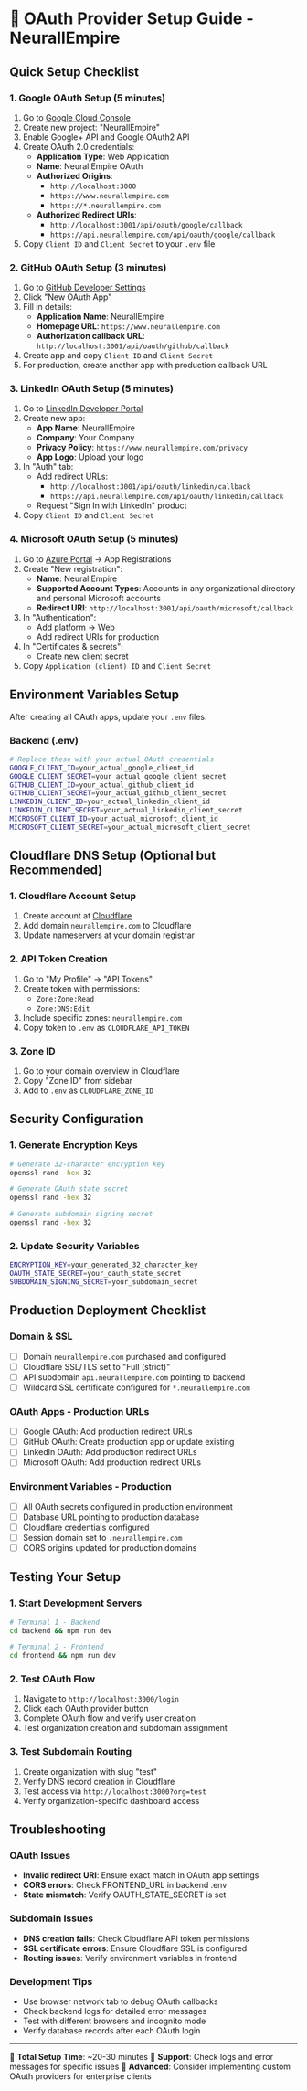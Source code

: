 # 🔐 OAuth Provider Setup Guide - NeurallEmpire

## Quick Setup Checklist

### 1. Google OAuth Setup (5 minutes)
1. Go to [Google Cloud Console](https://console.cloud.google.com)
2. Create new project: "NeurallEmpire"
3. Enable Google+ API and Google OAuth2 API
4. Create OAuth 2.0 credentials:
   - **Application Type**: Web Application
   - **Name**: NeurallEmpire OAuth
   - **Authorized Origins**:
     - `http://localhost:3000`
     - `https://www.neurallempire.com`
     - `https://*.neurallempire.com`
   - **Authorized Redirect URIs**:
     - `http://localhost:3001/api/oauth/google/callback`
     - `https://api.neurallempire.com/api/oauth/google/callback`
5. Copy `Client ID` and `Client Secret` to your `.env` file

### 2. GitHub OAuth Setup (3 minutes)
1. Go to [GitHub Developer Settings](https://github.com/settings/developers)
2. Click "New OAuth App"
3. Fill in details:
   - **Application Name**: NeurallEmpire
   - **Homepage URL**: `https://www.neurallempire.com`
   - **Authorization callback URL**: `http://localhost:3001/api/oauth/github/callback`
4. Create app and copy `Client ID` and `Client Secret`
5. For production, create another app with production callback URL

### 3. LinkedIn OAuth Setup (5 minutes)
1. Go to [LinkedIn Developer Portal](https://www.linkedin.com/developers/apps)
2. Create new app:
   - **App Name**: NeurallEmpire
   - **Company**: Your Company
   - **Privacy Policy**: `https://www.neurallempire.com/privacy`
   - **App Logo**: Upload your logo
3. In "Auth" tab:
   - Add redirect URLs:
     - `http://localhost:3001/api/oauth/linkedin/callback`
     - `https://api.neurallempire.com/api/oauth/linkedin/callback`
   - Request "Sign In with LinkedIn" product
4. Copy `Client ID` and `Client Secret`

### 4. Microsoft OAuth Setup (5 minutes)
1. Go to [Azure Portal](https://portal.azure.com) → App Registrations
2. Create "New registration":
   - **Name**: NeurallEmpire
   - **Supported Account Types**: Accounts in any organizational directory and personal Microsoft accounts
   - **Redirect URI**: `http://localhost:3001/api/oauth/microsoft/callback`
3. In "Authentication":
   - Add platform → Web
   - Add redirect URIs for production
4. In "Certificates & secrets":
   - Create new client secret
5. Copy `Application (client) ID` and `Client Secret`

## Environment Variables Setup

After creating all OAuth apps, update your `.env` files:

### Backend (.env)
```bash
# Replace these with your actual OAuth credentials
GOOGLE_CLIENT_ID=your_actual_google_client_id
GOOGLE_CLIENT_SECRET=your_actual_google_client_secret
GITHUB_CLIENT_ID=your_actual_github_client_id
GITHUB_CLIENT_SECRET=your_actual_github_client_secret
LINKEDIN_CLIENT_ID=your_actual_linkedin_client_id
LINKEDIN_CLIENT_SECRET=your_actual_linkedin_client_secret
MICROSOFT_CLIENT_ID=your_actual_microsoft_client_id
MICROSOFT_CLIENT_SECRET=your_actual_microsoft_client_secret
```

## Cloudflare DNS Setup (Optional but Recommended)

### 1. Cloudflare Account Setup
1. Create account at [Cloudflare](https://dash.cloudflare.com)
2. Add domain `neurallempire.com` to Cloudflare
3. Update nameservers at your domain registrar

### 2. API Token Creation
1. Go to "My Profile" → "API Tokens"
2. Create token with permissions:
   - `Zone:Zone:Read`
   - `Zone:DNS:Edit`
3. Include specific zones: `neurallempire.com`
4. Copy token to `.env` as `CLOUDFLARE_API_TOKEN`

### 3. Zone ID
1. Go to your domain overview in Cloudflare
2. Copy "Zone ID" from sidebar
3. Add to `.env` as `CLOUDFLARE_ZONE_ID`

## Security Configuration

### 1. Generate Encryption Keys
```bash
# Generate 32-character encryption key
openssl rand -hex 32

# Generate OAuth state secret
openssl rand -hex 32

# Generate subdomain signing secret
openssl rand -hex 32
```

### 2. Update Security Variables
```bash
ENCRYPTION_KEY=your_generated_32_character_key
OAUTH_STATE_SECRET=your_oauth_state_secret
SUBDOMAIN_SIGNING_SECRET=your_subdomain_secret
```

## Production Deployment Checklist

### Domain & SSL
- [ ] Domain `neurallempire.com` purchased and configured
- [ ] Cloudflare SSL/TLS set to "Full (strict)"
- [ ] API subdomain `api.neurallempire.com` pointing to backend
- [ ] Wildcard SSL certificate configured for `*.neurallempire.com`

### OAuth Apps - Production URLs
- [ ] Google OAuth: Add production redirect URLs
- [ ] GitHub OAuth: Create production app or update existing
- [ ] LinkedIn OAuth: Add production redirect URLs
- [ ] Microsoft OAuth: Add production redirect URLs

### Environment Variables - Production
- [ ] All OAuth secrets configured in production environment
- [ ] Database URL pointing to production database
- [ ] Cloudflare credentials configured
- [ ] Session domain set to `.neurallempire.com`
- [ ] CORS origins updated for production domains

## Testing Your Setup

### 1. Start Development Servers
```bash
# Terminal 1 - Backend
cd backend && npm run dev

# Terminal 2 - Frontend
cd frontend && npm run dev
```

### 2. Test OAuth Flow
1. Navigate to `http://localhost:3000/login`
2. Click each OAuth provider button
3. Complete OAuth flow and verify user creation
4. Test organization creation and subdomain assignment

### 3. Test Subdomain Routing
1. Create organization with slug "test"
2. Verify DNS record creation in Cloudflare
3. Test access via `http://localhost:3000?org=test`
4. Verify organization-specific dashboard access

## Troubleshooting

### OAuth Issues
- **Invalid redirect URI**: Ensure exact match in OAuth app settings
- **CORS errors**: Check FRONTEND_URL in backend .env
- **State mismatch**: Verify OAUTH_STATE_SECRET is set

### Subdomain Issues
- **DNS creation fails**: Check Cloudflare API token permissions
- **SSL certificate errors**: Ensure Cloudflare SSL is configured
- **Routing issues**: Verify environment variables in frontend

### Development Tips
- Use browser network tab to debug OAuth callbacks
- Check backend logs for detailed error messages
- Test with different browsers and incognito mode
- Verify database records after each OAuth login

---

🚀 **Total Setup Time**: ~20-30 minutes
📝 **Support**: Check logs and error messages for specific issues
🔧 **Advanced**: Consider implementing custom OAuth providers for enterprise clients